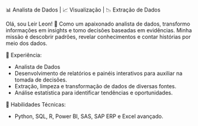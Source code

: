 📊 Analista de Dados | 📈 Visualização | 📉 Extração de Dados

Olá, sou Leir Leon! 👋 Como um apaixonado analista de dados, transformo informações em insights e tomo decisões baseadas em evidências. Minha missão é descobrir padrões, revelar conhecimentos e contar histórias por meio dos dados.

💼 Experiência:
  - Analista de Dados
  - Desenvolvimento de relatórios e painéis interativos para auxiliar na tomada de decisões.
  - Extração, limpeza e transformação de dados de diversas fontes.
  - Análise estatística para identificar tendências e oportunidades.

🔧 Habilidades Técnicas:
- Python, SQL, R, Power BI, SAS, SAP ERP e Excel avançado.

